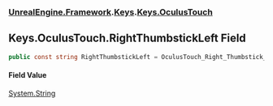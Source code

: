### [UnrealEngine.Framework](./UnrealEngine-Framework.md 'UnrealEngine.Framework').[Keys](./Keys.md 'UnrealEngine.Framework.Keys').[Keys.OculusTouch](./Keys-OculusTouch.md 'UnrealEngine.Framework.Keys.OculusTouch')
## Keys.OculusTouch.RightThumbstickLeft Field
  
```csharp
public const string RightThumbstickLeft = OculusTouch_Right_Thumbstick_Left;
```
#### Field Value
[System.String](https://docs.microsoft.com/en-us/dotnet/api/System.String 'System.String')  
